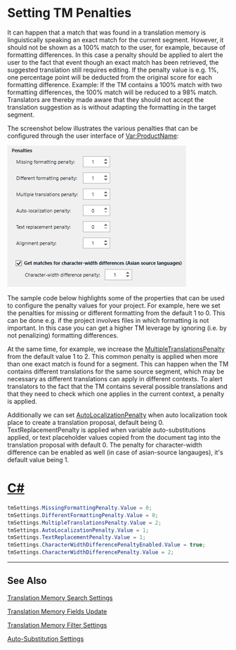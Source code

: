 Setting TM Penalties
==

It can happen that a match that was found in a translation memory is linguistically speaking an exact match for the current segment. However, it should not be shown as a 100% match to the user, for example, because of formatting differences. In this case a penalty should be applied to alert the user to the fact that event though an exact match has been retrieved, the suggested translation still requires editing. If the penalty value is e.g. 1%, one percentage point will be deducted from the original score for each formatting difference. Example: If the TM contains a 100% match with two formatting differences, the 100% match will be reduced to a 98% match. Translators are thereby made aware that they should not accept the translation suggestion as is without adapting the formatting in the target segment.

The screenshot below illustrates the various penalties that can be configured through the user interface of <Var:ProductName>:

![Penalties](images/Penalties.jpg)

The sample code below highlights some of the properties that can be used to configure the penalty values for your project. For example, here we set the penalties for missing or different formatting from the default 1 to 0. This can be done e.g. if the project involves files in which formatting is not important. In this case you can get a higher TM leverage by ignoring (i.e. by not penalizing) formatting differences.

At the same time, for example, we increase the [MultipleTranslationsPenalty](../../api/projectautomation/Sdl.ProjectAutomation.Settings.TranslationMemorySettings.yml#Sdl_ProjectAutomation_Settings_TranslationMemorySettings_MultipleTranslationsPenalty) from the default value 1 to 2. This common penalty is applied when more than one exact match is found for a segment. This can happen when the TM contains different translations for the same source segment, which may be necessary as different translations can apply in different contexts. To alert translators to the fact that the TM contains several possible translations and that they need to check which one applies in the current context, a penalty is applied.

Additionally we can set [AutoLocalizationPenalty](../../api/projectautomation/Sdl.ProjectAutomation.Settings.TranslationMemorySettings.yml#Sdl_ProjectAutomation_Settings_TranslationMemorySettings_AutoLocalizationPenalty) when auto localization took place to create a translation proposal, default being 0. TextReplacementPenalty is applied when variable auto-substitutions applied, or text placeholder values copied from the document tag into the translation proposal with default 0. The penalty for character-width difference can be enabled as well (in case of asian-source langauges), it's default value being 1.

# [C#](#tab/tabid-1)
```CS
tmSettings.MissingFormattingPenalty.Value = 0;
tmSettings.DifferentFormattingPenalty.Value = 0;
tmSettings.MultipleTranslationsPenalty.Value = 2;
tmSettings.AutoLocalizationPenalty.Value = 1;
tmSettings.TextReplacementPenalty.Value = 1;
tmSettings.CharacterWidthDifferencePenaltyEnabled.Value = true;
tmSettings.CharacterWidthDifferencePenalty.Value = 2;
```
***

See Also
--
[Translation Memory Search Settings](translation_memory_search_settings.md)

[Translation Memory Fields Update](translation_memory_field_update.md)

[Translation Memory Filter Settings](translation_memory_filter_settings.md)

[Auto-Substitution Settings](auto_substitution_settings.md)